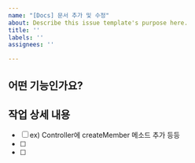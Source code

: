 ```yaml
---
name: "[Docs] 문서 추가 및 수정"
about: Describe this issue template's purpose here.
title: ''
labels: ''
assignees: ''

---
```


## 어떤 기능인가요?
> 

## 작업 상세 내용
-[ ] ex) Controller에 createMember 메소드 추가 등등
-[ ] 
-[ ]
